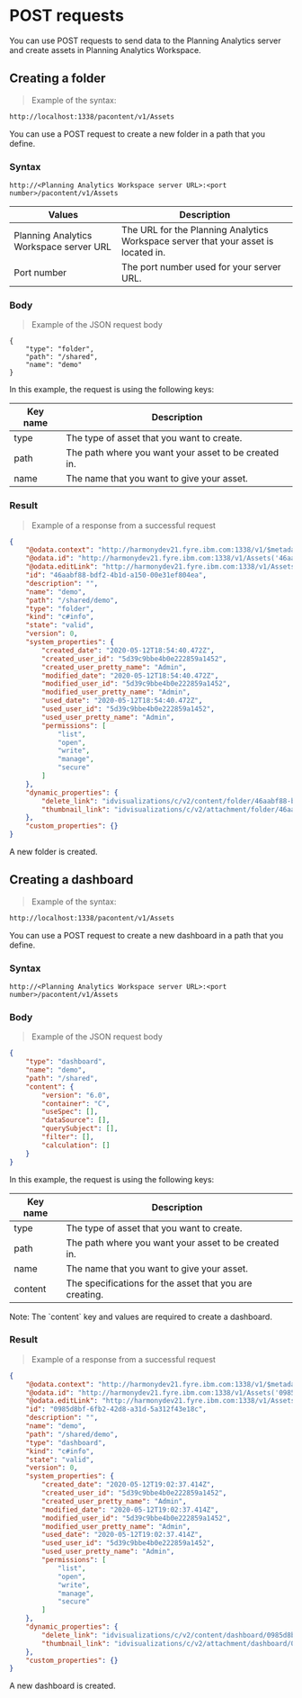 # POST requests
You can use POST requests to send data to the Planning Analytics server and create assets in Planning Analytics Workspace.

## Creating a folder

> Example of the syntax:

```html
http://localhost:1338/pacontent/v1/Assets
```
You can use a POST request to create a new folder in a path that you define.

### Syntax

`http://<Planning Analytics Workspace server URL>:<port number>/pacontent/v1/Assets`

Values | Description
---- | ------
Planning Analytics Workspace server URL | The URL for the Planning Analytics Workspace server that your asset is located in.
Port number | The port number used for your server URL.

### Body

> Example of the JSON request body

```
{
    "type": "folder",
    "path": "/shared",
    "name": "demo"
}
```

In this example, the request is using the following keys:

Key name | Description
---------| -----------
type | The type of asset that you want to create.
path | The path where you want your asset to be created in.
name | The name that you want to give your asset.

### Result

> Example of a response from a successful request

```json
{
    "@odata.context": "http://harmonydev21.fyre.ibm.com:1338/v1/$metadata#Assets/$entity",
    "@odata.id": "http://harmonydev21.fyre.ibm.com:1338/v1/Assets('46aabf88-bdf2-4b1d-a150-00e31ef804ea')",
    "@odata.editLink": "http://harmonydev21.fyre.ibm.com:1338/v1/Assets('46aabf88-bdf2-4b1d-a150-00e31ef804ea')",
    "id": "46aabf88-bdf2-4b1d-a150-00e31ef804ea",
    "description": "",
    "name": "demo",
    "path": "/shared/demo",
    "type": "folder",
    "kind": "c#info",
    "state": "valid",
    "version": 0,
    "system_properties": {
        "created_date": "2020-05-12T18:54:40.472Z",
        "created_user_id": "5d39c9bbe4b0e222859a1452",
        "created_user_pretty_name": "Admin",
        "modified_date": "2020-05-12T18:54:40.472Z",
        "modified_user_id": "5d39c9bbe4b0e222859a1452",
        "modified_user_pretty_name": "Admin",
        "used_date": "2020-05-12T18:54:40.472Z",
        "used_user_id": "5d39c9bbe4b0e222859a1452",
        "used_user_pretty_name": "Admin",
        "permissions": [
            "list",
            "open",
            "write",
            "manage",
            "secure"
        ]
    },
    "dynamic_properties": {
        "delete_link": "idvisualizations/c/v2/content/folder/46aabf88-bdf2-4b1d-a150-00e31ef804ea/",
        "thumbnail_link": "idvisualizations/c/v2/attachment/folder/46aabf88-bdf2-4b1d-a150-00e31ef804ea/?name=thumbnail"
    },
    "custom_properties": {}
}
```

A new folder is created.

## Creating a dashboard

> Example of the syntax:

```html
http://localhost:1338/pacontent/v1/Assets
```
You can use a POST request to create a new dashboard in a path that you define. 

### Syntax

`http://<Planning Analytics Workspace server URL>:<port number>/pacontent/v1/Assets`

### Body

> Example of the JSON request body

```json
{
    "type": "dashboard",
    "name": "demo",
    "path": "/shared",
    "content": {
        "version": "6.0",
        "container": "C",
        "useSpec": [],
        "dataSource": [],
        "querySubject": [],
        "filter": [],
        "calculation": []
    }
}
```

In this example, the request is using the following keys:

Key name | Description
---------| -----------
type | The type of asset that you want to create.
path | The path where you want your asset to be created in.
name | The name that you want to give your asset.
content | The specifications for the asset that you are creating.

<aside class="note">
Note: The `content` key and values are required to create a dashboard.
</aside>

### Result

> Example of a response from a successful request

```json
{
    "@odata.context": "http://harmonydev21.fyre.ibm.com:1338/v1/$metadata#Assets/$entity",
    "@odata.id": "http://harmonydev21.fyre.ibm.com:1338/v1/Assets('0985d8bf-6fb2-42d8-a31d-5a312f43e18c')",
    "@odata.editLink": "http://harmonydev21.fyre.ibm.com:1338/v1/Assets('0985d8bf-6fb2-42d8-a31d-5a312f43e18c')",
    "id": "0985d8bf-6fb2-42d8-a31d-5a312f43e18c",
    "description": "",
    "name": "demo",
    "path": "/shared/demo",
    "type": "dashboard",
    "kind": "c#info",
    "state": "valid",
    "version": 0,
    "system_properties": {
        "created_date": "2020-05-12T19:02:37.414Z",
        "created_user_id": "5d39c9bbe4b0e222859a1452",
        "created_user_pretty_name": "Admin",
        "modified_date": "2020-05-12T19:02:37.414Z",
        "modified_user_id": "5d39c9bbe4b0e222859a1452",
        "modified_user_pretty_name": "Admin",
        "used_date": "2020-05-12T19:02:37.414Z",
        "used_user_id": "5d39c9bbe4b0e222859a1452",
        "used_user_pretty_name": "Admin",
        "permissions": [
            "list",
            "open",
            "write",
            "manage",
            "secure"
        ]
    },
    "dynamic_properties": {
        "delete_link": "idvisualizations/c/v2/content/dashboard/0985d8bf-6fb2-42d8-a31d-5a312f43e18c/",
        "thumbnail_link": "idvisualizations/c/v2/attachment/dashboard/0985d8bf-6fb2-42d8-a31d-5a312f43e18c/?name=thumbnail"
    },
    "custom_properties": {}
}
```

A new dashboard is created.

